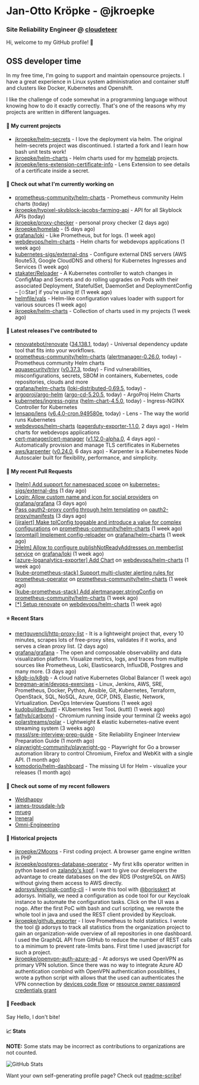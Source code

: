 # Jan-Otto Kröpke - @jkroepke
### Site Reliability Engineer @ [cloudeteer](https://cloudeteer.de/)

Hi, welcome to my GitHub profile! 👋

## OSS developer time
In my free time, I'm going to support and maintain opensource projects. I have a great experience in Linux system administration and container stuff and clusters like Docker, Kubernetes and Openshift.

I like the challenge of code somewhat in a programming language without knowing how to do it exactly correctly. That's one of the reasons why my projects are written in different languages.

#### 🌱 My current projects
- [jkroepke/helm-secrets](https://github.com/jkroepke/helm-secrets) - I love the deployment via helm. The original helm-secrets project was discontinued. I started a fork and I learn how bash unit tests work!
- [jkroepke/helm-charts](https://github.com/jkroepke/helm-charts) - Helm charts used for my [homelab](https://github.com/jkroepke/homelab) projects.
- [jkroepke/lens-extension-certificate-info](https://github.com/jkroepke/lens-extension-certificate-info) - Lens Extension to see details of a certificate inside a secret.

#### 👷 Check out what I'm currently working on

- [prometheus-community/helm-charts](https://github.com/prometheus-community/helm-charts) - Prometheus community Helm charts (today)
- [jkroepke/hypixel-skyblock-jacobs-farming-api](https://github.com/jkroepke/hypixel-skyblock-jacobs-farming-api) - API for all Skyblock APIs (today)
- [jkroepke/proxy-checker](https://github.com/jkroepke/proxy-checker) - personal proxy checker (2 days ago)
- [jkroepke/homelab](https://github.com/jkroepke/homelab) -  (5 days ago)
- [grafana/loki](https://github.com/grafana/loki) - Like Prometheus, but for logs. (1 week ago)
- [webdevops/helm-charts](https://github.com/webdevops/helm-charts) - Helm charts for webdevops applications (1 week ago)
- [kubernetes-sigs/external-dns](https://github.com/kubernetes-sigs/external-dns) - Configure external DNS servers (AWS Route53, Google CloudDNS and others) for Kubernetes Ingresses and Services (1 week ago)
- [stakater/Reloader](https://github.com/stakater/Reloader) - A Kubernetes controller to watch changes in ConfigMap and Secrets and do rolling upgrades on Pods with their associated Deployment, StatefulSet, DaemonSet and DeploymentConfig – [✩Star] if you&#39;re using it! (1 week ago)
- [helmfile/vals](https://github.com/helmfile/vals) - Helm-like configuration values loader with support for various sources (1 week ago)
- [jkroepke/helm-charts](https://github.com/jkroepke/helm-charts) - Collection of charts used in my projects (1 week ago)

#### 🔭 Latest releases I've contributed to

- [renovatebot/renovate](https://github.com/renovatebot/renovate) ([34.138.1](https://github.com/renovatebot/renovate/releases/tag/34.138.1), today) - Universal dependency update tool that fits into your workflows.
- [prometheus-community/helm-charts](https://github.com/prometheus-community/helm-charts) ([alertmanager-0.26.0](https://github.com/prometheus-community/helm-charts/releases/tag/alertmanager-0.26.0), today) - Prometheus community Helm charts
- [aquasecurity/trivy](https://github.com/aquasecurity/trivy) ([v0.37.3](https://github.com/aquasecurity/trivy/releases/tag/v0.37.3), today) - Find vulnerabilities, misconfigurations, secrets, SBOM in containers, Kubernetes, code repositories, clouds and more
- [grafana/helm-charts](https://github.com/grafana/helm-charts) ([loki-distributed-0.69.5](https://github.com/grafana/helm-charts/releases/tag/loki-distributed-0.69.5), today) - 
- [argoproj/argo-helm](https://github.com/argoproj/argo-helm) ([argo-cd-5.20.5](https://github.com/argoproj/argo-helm/releases/tag/argo-cd-5.20.5), today) - ArgoProj Helm Charts
- [kubernetes/ingress-nginx](https://github.com/kubernetes/ingress-nginx) ([helm-chart-4.5.0](https://github.com/kubernetes/ingress-nginx/releases/tag/helm-chart-4.5.0), today) - Ingress-NGINX Controller for Kubernetes
- [lensapp/lens](https://github.com/lensapp/lens) ([v6.4.0-cron.949580e](https://github.com/lensapp/lens/releases/tag/v6.4.0-cron.949580e), today) - Lens - The way the world runs Kubernetes
- [webdevops/helm-charts](https://github.com/webdevops/helm-charts) ([pagerduty-exporter-1.1.0](https://github.com/webdevops/helm-charts/releases/tag/pagerduty-exporter-1.1.0), 2 days ago) - Helm charts for webdevops applications
- [cert-manager/cert-manager](https://github.com/cert-manager/cert-manager) ([v1.12.0-alpha.0](https://github.com/cert-manager/cert-manager/releases/tag/v1.12.0-alpha.0), 4 days ago) - Automatically provision and manage TLS certificates in Kubernetes
- [aws/karpenter](https://github.com/aws/karpenter) ([v0.24.0](https://github.com/aws/karpenter/releases/tag/v0.24.0), 6 days ago) - Karpenter is a Kubernetes Node Autoscaler built for flexibility, performance, and simplicity.

#### 🔨 My recent Pull Requests

- [[helm] Add support for namespaced scope](https://github.com/kubernetes-sigs/external-dns/pull/3403) on [kubernetes-sigs/external-dns](https://github.com/kubernetes-sigs/external-dns) (1 day ago)
- [Login: Allow custom name and icon for social providers](https://github.com/grafana/grafana/pull/63297) on [grafana/grafana](https://github.com/grafana/grafana) (3 days ago)
- [Pass oauth2-proxy config through helm templating](https://github.com/oauth2-proxy/manifests/pull/132) on [oauth2-proxy/manifests](https://github.com/oauth2-proxy/manifests) (3 days ago)
- [[jiralert] Make tplConfig toggable and introduce a value for complex configurations](https://github.com/prometheus-community/helm-charts/pull/3004) on [prometheus-community/helm-charts](https://github.com/prometheus-community/helm-charts) (1 week ago)
- [[promtail] Implement config-reloader](https://github.com/grafana/helm-charts/pull/2187) on [grafana/helm-charts](https://github.com/grafana/helm-charts) (1 week ago)
- [[Helm] Allow to configure publishNotReadyAddresses on memberlist service](https://github.com/grafana/loki/pull/8446) on [grafana/loki](https://github.com/grafana/loki) (1 week ago)
- [[azure-loganalytics-exporter] Add Chart](https://github.com/webdevops/helm-charts/pull/10) on [webdevops/helm-charts](https://github.com/webdevops/helm-charts) (1 week ago)
- [[kube-prometheus-stack] Support multi-cluster alerting rules for prometheus-operator](https://github.com/prometheus-community/helm-charts/pull/2993) on [prometheus-community/helm-charts](https://github.com/prometheus-community/helm-charts) (1 week ago)
- [[kube-prometheus-stack] Add alertmanager.stringConfig](https://github.com/prometheus-community/helm-charts/pull/2992) on [prometheus-community/helm-charts](https://github.com/prometheus-community/helm-charts) (1 week ago)
- [[*] Setup renovate](https://github.com/webdevops/helm-charts/pull/9) on [webdevops/helm-charts](https://github.com/webdevops/helm-charts) (1 week ago)

#### ⭐ Recent Stars

- [mertguvencli/http-proxy-list](https://github.com/mertguvencli/http-proxy-list) - It is a lightweight project that, every 10 minutes, scrapes lots of free-proxy sites, validates if it works, and serves a clean proxy list. (2 days ago)
- [grafana/grafana](https://github.com/grafana/grafana) - The open and composable observability and data visualization platform. Visualize metrics, logs, and traces from multiple sources like Prometheus, Loki, Elasticsearch, InfluxDB, Postgres and many more.  (3 days ago)
- [k8gb-io/k8gb](https://github.com/k8gb-io/k8gb) - A cloud native Kubernetes Global Balancer (1 week ago)
- [bregman-arie/devops-exercises](https://github.com/bregman-arie/devops-exercises) - Linux, Jenkins, AWS, SRE, Prometheus, Docker, Python, Ansible, Git, Kubernetes, Terraform, OpenStack, SQL, NoSQL, Azure, GCP, DNS, Elastic, Network, Virtualization. DevOps Interview Questions (1 week ago)
- [kudobuilder/kuttl](https://github.com/kudobuilder/kuttl) - KUbernetes Test TooL (kuttl) (1 week ago)
- [fathyb/carbonyl](https://github.com/fathyb/carbonyl) - Chromium running inside your terminal (2 weeks ago)
- [polarstreams/polar](https://github.com/polarstreams/polar) - Lightweight &amp; elastic kubernetes-native event streaming system (3 weeks ago)
- [mxssl/sre-interview-prep-guide](https://github.com/mxssl/sre-interview-prep-guide) - Site Reliability Engineer Interview Preparation Guide (1 month ago)
- [playwright-community/playwright-go](https://github.com/playwright-community/playwright-go) - Playwright for Go a browser automation library to control Chromium, Firefox and WebKit with a single API. (1 month ago)
- [komodorio/helm-dashboard](https://github.com/komodorio/helm-dashboard) - The missing UI for Helm - visualize your releases (1 month ago)

#### 👯 Check out some of my recent followers

- [Weldhappy](https://github.com/Weldhappy)
- [james-trousdale-lyb](https://github.com/james-trousdale-lyb)
- [mrueg](https://github.com/mrueg)
- [lreneral](https://github.com/lreneral)
- [Omni-Engineering](https://github.com/Omni-Engineering)

#### 📜 Historical projects
- [jkroepke/2Moons](https://github.com/jkroepke/2Moons) - First coding project. A browser game engine written in PHP
- [jkroepke/postgres-database-operator](https://github.com/jkroepke/postgres-database-operator) - My first k8s operator written in python based on [zalando's kopf](https://github.com/zalando-incubator/kopf). I want to give our developers the advantage to create databases on the dev RDS (PostgreSQL on AWS) without giving them access to AWS directly.
- [adorsys/keycloak-config-cli](https://github.com/adorsys/keycloak-config-cli) - I wrote this tool with [@borisskert](https://github.com/borisskert) at adorsys. Initially, we need a configuration as code tool for our Keycloak instance to automate the configuration tasks. Click on the UI was a nogo. After the first PoC with bash and curl scripting, we rewrote the whole tool in java and used the REST client provided by Keycloak.
- [jkroepke/github_exporter](https://github.com/jkroepke/github_exporter) - I love Prometheus to hold statistics. I wrote the tool @ adorsys to track all statistics from the organization project to gain an organization-wide overview of all repositories in one dashboard. I used the GraphQL API from GitHub to reduce the number of REST calls to a minimum to prevent rate-limits bans. First time I used javascript for such a project.
- [jkroepke/openvpn-auth-azure-ad](https://github.com/jkroepke/openvpn-auth-azure-ad) - At adorsys we used OpenVPN as primary VPN solution. Since there was no way to integrate Azure AD authentication combind with OpenVPN authentication possiblities, I wrote a python script with allows that the used can authenticates the VPN connection by [devices code flow](https://docs.microsoft.com/en-us/azure/active-directory/develop/v2-oauth2-device-code) or [resource owner password credentials grant](https://docs.microsoft.com/en-us/azure/active-directory/develop/v2-oauth-ropc)

#### 💬 Feedback

Say Hello, I don't bite!

#### 📈 Stats

**NOTE:** Some stats may be incorrect as contributions to organizations
are not counted.

![GitHub Stats](https://github-readme-stats.vercel.app/api?username=jkroepke&count_private=false&theme=tokyonight&show_icons=true)

Want your own self-generating profile page? Check out [readme-scribe](https://github.com/muesli/readme-scribe)!
